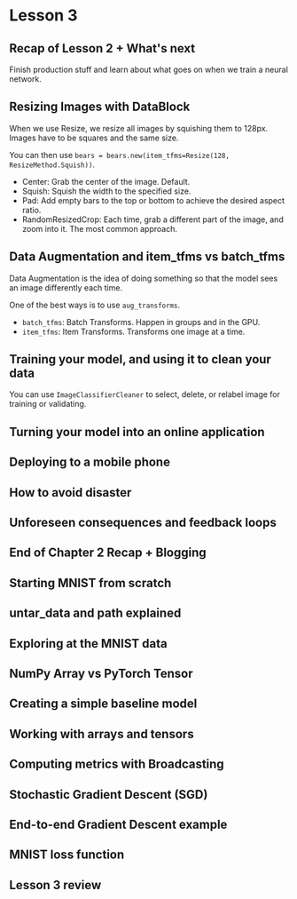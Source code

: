 # Lesson 3

## Recap of Lesson 2 + What's next

Finish production stuff and learn about what goes on when we train a neural network. 

## Resizing Images with DataBlock

When we use Resize, we resize all images by squishing them to 128px. Images have to be squares and the same size.

You can then use `bears = bears.new(item_tfms=Resize(128, ResizeMethod.Squish))`.
* Center: Grab the center of the image. Default.
* Squish: Squish the width to the specified size.
* Pad: Add empty bars to the top or bottom to achieve the desired aspect ratio.
* RandomResizedCrop: Each time, grab a different part of the image, and zoom into it. The most common approach. 

## Data Augmentation and item_tfms vs batch_tfms

Data Augmentation is the idea of doing something so that the model sees an image differently each time.

One of the best ways is to use `aug_transforms`.
* `batch_tfms`: Batch Transforms. Happen in groups and in the GPU.
* `item_tfms`: Item Transforms. Transforms one image at a time.

## Training your model, and using it to clean your data

You can use `ImageClassifierCleaner` to select, delete, or relabel image for training or validating.

## Turning your model into an online application
## Deploying to a mobile phone
## How to avoid disaster
## Unforeseen consequences and feedback loops
## End of Chapter 2 Recap + Blogging
## Starting MNIST from scratch
## untar_data and path explained
## Exploring at the MNIST data
## NumPy Array vs PyTorch Tensor
## Creating a simple baseline model
## Working with arrays and tensors
## Computing metrics with Broadcasting
## Stochastic Gradient Descent (SGD)
## End-to-end Gradient Descent example
## MNIST loss function
## Lesson 3 review 

